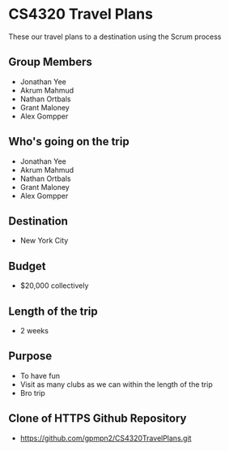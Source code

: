 # CS4320 Travel Plans
These our travel plans to a destination using the Scrum process

## Group Members
  * Jonathan Yee
  * Akrum Mahmud
  * Nathan Ortbals
  * Grant Maloney
  * Alex Gompper
  
  ## Who's going on the trip
  * Jonathan Yee
  * Akrum Mahmud
  * Nathan Ortbals
  * Grant Maloney
  * Alex Gompper
  
  ## Destination
  * New York City
  
  ## Budget
  * $20,000 collectively
  
  ## Length of the trip
  * 2 weeks
  
  ## Purpose
  * To have fun
  * Visit as many clubs as we can within the length of the trip
  * Bro trip
  
  ## Clone of HTTPS Github Repository
  * https://github.com/gpmpn2/CS4320TravelPlans.git
  
